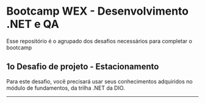 # Bootcamp WEX - Desenvolvimento .NET e QA
Esse repositório é o agrupado dos desafios necessários para completar o bootcamp

## 1o Desafio de projeto - Estacionamento
Para este desafio, você precisará usar seus conhecimentos adquiridos no módulo de fundamentos, da trilha .NET da DIO.

-----------------------------------------------------------------------------
